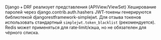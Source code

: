 Django + DRF реализует представления (APIView/ViewSet)
Хеширование паролей через django.contrib.auth.hashers
JWT‑токены генерируются библиотекой djangorestframework-simplejwt.
Для отзыва токенов использовать стандартный `simplejwt.token_blacklist` (рекомендуется). Redis может применяться для rate‑limit/кэша, но не обязателен для чёрного списка.